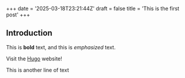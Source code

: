 +++
date = '2025-03-18T23:21:44Z'
draft = false
title = 'This is the first post'
+++

## Introduction

This is **bold** text, and this is *emphasized* text.

Visit the [Hugo](https://gohugo.io) website!

This is another line of text
